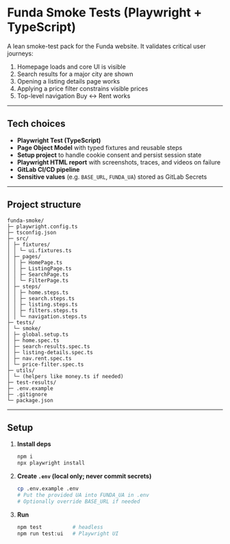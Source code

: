 # Funda Smoke Tests (Playwright + TypeScript)

A lean smoke-test pack for the Funda website. It validates critical user journeys:

1. Homepage loads and core UI is visible
2. Search results for a major city are shown
3. Opening a listing details page works
4. Applying a price filter constrains visible prices
5. Top-level navigation Buy ↔ Rent works

---

## Tech choices

- **Playwright Test (TypeScript)**
- **Page Object Model** with typed fixtures and reusable steps
- **Setup project** to handle cookie consent and persist session state
- **Playwright HTML report** with screenshots, traces, and videos on failure
- **GitLab CI/CD pipeline**
- **Sensitive values** (e.g. `BASE_URL`, `FUNDA_UA`) stored as GitLab Secrets

---

## Project structure

```
funda-smoke/
├─ playwright.config.ts
├─ tsconfig.json
├─ src/
│ ├─ fixtures/
│ │ └─ ui.fixtures.ts
│ ├─ pages/
│ │ ├─ HomePage.ts
│ │ ├─ ListingPage.ts
│ │ ├─ SearchPage.ts
│ │ └─ FilterPage.ts
│ ├─ steps/
│ │ ├─ home.steps.ts
│ │ ├─ search.steps.ts
│ │ ├─ listing.steps.ts
│ │ ├─ filters.steps.ts
│ │ └─ navigation.steps.ts
├─ tests/
│ └─ smoke/
│ ├─ global.setup.ts
│ ├─ home.spec.ts
│ ├─ search-results.spec.ts
│ ├─ listing-details.spec.ts
│ ├─ nav.rent.spec.ts
│ └─ price-filter.spec.ts
├─ utils/
│ └─ (helpers like money.ts if needed)
├─ test-results/
├─ .env.example
├─ .gitignore
└─ package.json
```

---

## Setup

1. **Install deps**

   ```bash
   npm i
   npx playwright install
   ```

2. **Create `.env` (local only; never commit secrets)**

   ```bash
   cp .env.example .env
   # Put the provided UA into FUNDA_UA in .env
   # Optionally override BASE_URL if needed
   ```

3. **Run**
   ```bash
   npm test          # headless
   npm run test:ui   # Playwright UI
   ```
